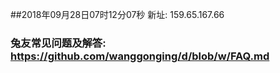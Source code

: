 ##2018年09月28日07时12分07秒 新址: 159.65.167.66
### 兔友常见问题及解答: https://github.com/wanggonging/d/blob/w/FAQ.md
